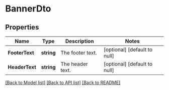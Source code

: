 # BannerDto

## Properties
Name | Type | Description | Notes
------------ | ------------- | ------------- | -------------
**FooterText** | **string** | The footer text. | [optional] [default to null]
**HeaderText** | **string** | The header text. | [optional] [default to null]

[[Back to Model list]](../README.md#documentation-for-models) [[Back to API list]](../README.md#documentation-for-api-endpoints) [[Back to README]](../README.md)

